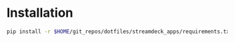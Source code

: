 # Installation

```bash
pip install -r $HOME/git_repos/dotfiles/streamdeck_apps/requirements.txt --user
```
